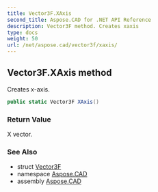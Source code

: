 ```yaml
---
title: Vector3F.XAxis
second_title: Aspose.CAD for .NET API Reference
description: Vector3F method. Creates xaxis
type: docs
weight: 50
url: /net/aspose.cad/vector3f/xaxis/
---
```

## Vector3F.XAxis method

Creates x-axis.

```csharp
public static Vector3F XAxis()
```

### Return Value

X vector.

### See Also

* struct [Vector3F](../)
* namespace [Aspose.CAD](../../vector3f/)
* assembly [Aspose.CAD](../../../)


